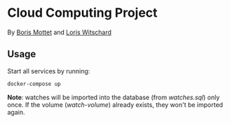 # Cloud Computing Project

By [Boris Mottet](https://gitlab.com/Risbobo) and [Loris Witschard](https://gitlab.com/loriswit)

## Usage

Start all services by running:
```sh
docker-compose up
```

**Note**: watches will be imported into the database (from *watches.sql*) only once.
If the volume (*watch-volume*) already exists, they won't be imported again.
